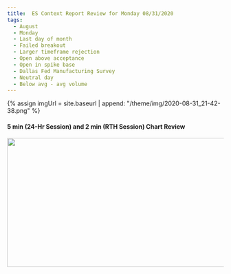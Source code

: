 ```yaml
---
title:  ES Context Report Review for Monday 08/31/2020
tags:
  - August
  - Monday
  - Last day of month
  - Failed breakout
  - Larger timeframe rejection
  - Open above acceptance
  - Open in spike base
  - Dallas Fed Manufacturing Survey
  - Neutral day
  - Below avg - avg volume
---
```


{% assign imgUrl = site.baseurl | append: "/theme/img/2020-08-31_21-42-38.png" %}

#### 5 min (24-Hr Session) and 2 min (RTH Session) Chart Review

[<img src="{{imgUrl}}" width="600" height="300">]({{imgUrl}})

